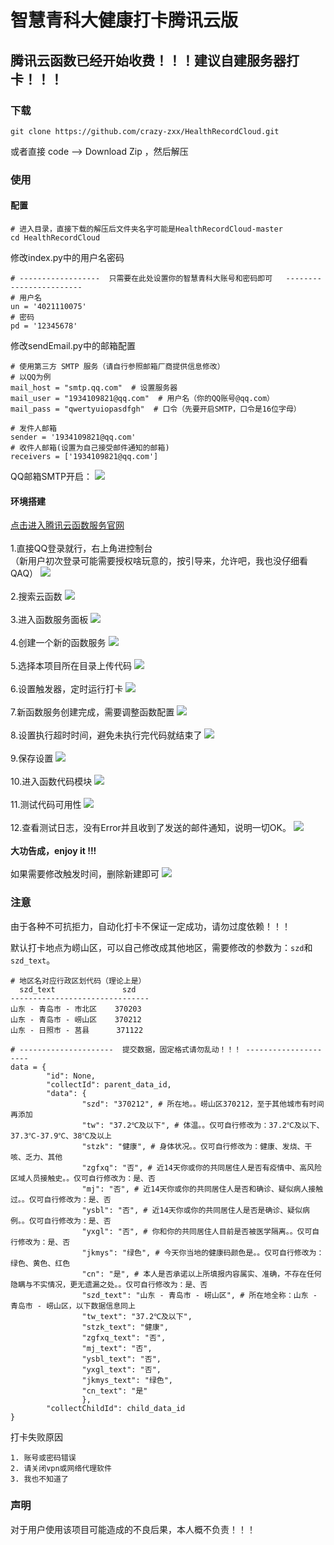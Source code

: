 # 智慧青科大健康打卡腾讯云版

## 腾讯云函数已经开始收费！！！建议自建服务器打卡！！！

### 下载
```
git clone https://github.com/crazy-zxx/HealthRecordCloud.git
```
或者直接 code --> Download Zip ，然后解压

### 使用

#### 配置

```
# 进入目录，直接下载的解压后文件夹名字可能是HealthRecordCloud-master
cd HealthRecordCloud
```
修改index.py中的用户名密码
```
# ------------------  只需要在此处设置你的智慧青科大账号和密码即可   ------------------------
# 用户名
un = '4021110075'
# 密码
pd = '12345678'
```
修改sendEmail.py中的邮箱配置
```
# 使用第三方 SMTP 服务（请自行参照邮箱厂商提供信息修改）
# 以QQ为例
mail_host = "smtp.qq.com"  # 设置服务器
mail_user = "1934109821@qq.com"  # 用户名（你的QQ账号@qq.com）
mail_pass = "qwertyuiopasdfgh"  # 口令（先要开启SMTP，口令是16位字母）

# 发件人邮箱
sender = '1934109821@qq.com'
# 收件人邮箱(设置为自己接受邮件通知的邮箱)
receivers = ['1934109821@qq.com']
```
QQ邮箱SMTP开启：
![](image/0.png)


#### 环境搭建
[点击进入腾讯云函数服务官网](https://cloud.tencent.com/product/scf)
<br><br>
1.直接QQ登录就行，右上角进控制台
<br>
（新用户初次登录可能需要授权啥玩意的，按引导来，允许吧，我也没仔细看QAQ）
![](image/1.png)
<br><br>
2.搜索云函数
![](image/2.png)
<br><br>
3.进入函数服务面板
![](image/3.png)
<br><br>
4.创建一个新的函数服务
![](image/4.png)
<br><br>
5.选择本项目所在目录上传代码
![](image/5.png)
<br><br>
6.设置触发器，定时运行打卡
![](image/6.png)
<br><br>
7.新函数服务创建完成，需要调整函数配置
![](image/7.png)
<br><br>
8.设置执行超时时间，避免未执行完代码就结束了
![](image/8.png)
<br><br>
9.保存设置
![](image/9.png)
<br><br>
10.进入函数代码模块
![](image/10.png)
<br><br>
11.测试代码可用性
![](image/11.png)
<br><br>
12.查看测试日志，没有Error并且收到了发送的邮件通知，说明一切OK。
![](image/12.png)
<br><br>
**大功告成，enjoy it !!!**
<br><br>
如果需要修改触发时间，删除新建即可
![](image/13.png)

### 注意

由于各种不可抗拒力，自动化打卡不保证一定成功，请勿过度依赖！！！

默认打卡地点为崂山区，可以自己修改成其他地区，需要修改的参数为：```szd```和```szd_text```。

```shell
# 地区名对应行政区划代码（理论上是）
  szd_text               szd
-------------------------------
山东 - 青岛市 - 市北区    370203
山东 - 青岛市 - 崂山区    370212
山东 - 日照市 - 莒县      371122
```

```
# ---------------------  提交数据，固定格式请勿乱动！！！ ---------------------
data = {
        "id": None,
        "collectId": parent_data_id,
        "data": {
                "szd": "370212", # 所在地。。崂山区370212，至于其他城市有时间再添加 
                "tw": "37.2℃及以下", # 体温。。仅可自行修改为：37.2℃及以下、37.3℃-37.9℃、38℃及以上
                "stzk": "健康", # 身体状况。。仅可自行修改为：健康、发烧、干咳、乏力、其他
                "zgfxq": "否", # 近14天你或你的共同居住人是否有疫情中、高风险区域人员接触史。。仅可自行修改为：是、否
                "mj": "否", # 近14天你或你的共同居住人是否和确诊、疑似病人接触过。。仅可自行修改为：是、否
                "ysbl": "否", # 近14天你或你的共同居住人是否是确诊、疑似病例。。仅可自行修改为：是、否
                "yxgl": "否", # 你和你的共同居住人目前是否被医学隔离。。仅可自行修改为：是、否
                "jkmys": "绿色", # 今天你当地的健康码颜色是。。仅可自行修改为：绿色、黄色、红色
                "cn": "是", # 本人是否承诺以上所填报内容属实、准确，不存在任何隐瞒与不实情况，更无遗漏之处。。仅可自行修改为：是、否
                "szd_text": "山东 - 青岛市 - 崂山区", # 所在地全称：山东 - 青岛市 - 崂山区，以下数据信息同上
                "tw_text": "37.2℃及以下",
                "stzk_text": "健康",
                "zgfxq_text": "否",
                "mj_text": "否",
                "ysbl_text": "否",
                "yxgl_text": "否",
                "jkmys_text": "绿色",
                "cn_text": "是"
                },
        "collectChildId": child_data_id
}
```

打卡失败原因
```
1. 账号或密码错误
2. 请关闭vpn或网络代理软件
3. 我也不知道了
```

### 声明
对于用户使用该项目可能造成的不良后果，本人概不负责！！！
